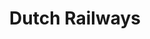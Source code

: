 ---
title: Dutch Railways
role: Product Design Lead<br>Creative Developer
technologies: HTML5, CSS3, JS<br>Sketch, Figma, Adobe
when: 2016 – Present
description: NS is the leading railway company of The Netherlands, transporting over 600.000 people who between them travel over 1.1 million times a day. As their Lead Designer, I continually assist NS in optimizing their online services.
img: /assets/img/uploads/ns-hero.jpg
thumb: /assets/img/uploads/ns-thumb.jpg
  
section:
    - title: Homepage hero image
      description:
        - "Since I started as a designer at NS, I've been playing with the idea of putting the planner on top of the website. With our CRO-team we tested this hypothesis: if we turn over the planner and the hero, the conversion on the hero goes up without shrinking on planned trips."
        - The results were scintillating. There was no significant difference in planned trips. But there were 35% more clicks on the hero and 100% more views of the target page per session!
      grid: g-2@ml col-gap-4 row-gap-6
      items:
        - caption: Control
          img: /assets/img/uploads/ns-ab-1.jpg
        - caption: Variation 1 (+35%)
          img: /assets/img/uploads/ns-ab-2.jpg

    - title: Travel planner
      description: I designed various functionalities such as displaying weather forecast at an arrival location, showing the train composition of all train types, adding several personalized planning options and more. The challenge in adding all these features lies in subtlety. The trick is to limit the cognitive load as much as possible.
      items:
        - img: /assets/img/uploads/ns-home.jpg
        - img: /assets/img/uploads/ns-planner-1.jpg
        - img: /assets/img/uploads/ns-weather.svg

    - title: NS Flex
      description: We had to deliver 3 campaign pages from scratch within a couple of months. That's lightning speed for a large enterprise like NS, so we had to use a different way of working than usual. In a pressure cooker with a marketer and UX designer, I created a full responsive <a href="https://ns-flex.netlify.com" target="_blank" rel="noreferrer">prototype</a>. Which is been build as a static website by the development team. And it's a success! Sales were hitting target 2 months shy. While not cannibalizing classic subscriptions.
      items:
        - img: /assets/img/uploads/ns-flex.jpg
      
    - title: Spoordeelwinkel
      description: I participated in modernising the NS railway shop, a platform for the best deals for a day out by train. I was free to introduce a new design direction separate from the regular NS styling. Although it had to remain family of the NS brand. I took a bolder and more active approach to ensuring the feeling of being on offer.
      items:
        - img: /assets/img/uploads/ns-spoordeelwinkel-1.jpg
        - img: /assets/img/uploads/ns-spoordeelwinkel-2.jpg

    - title: ZZP Campaign
      description: Commissioned by NS Zakelijk I designed and developed a campaign <a href="https://ns.nl/ns-zakelijk/zzp/" target="_blank" rel="noreferrer">page</a>. The aim was to increase the number of self-employed people travelling by train. I got briefed three weeks before launch. Yet, because I designed the page directly in the browser, it was quick and easy to put it into production.
      items:
        - img: /assets/img/uploads/ns-zakelijk-1.jpg
---